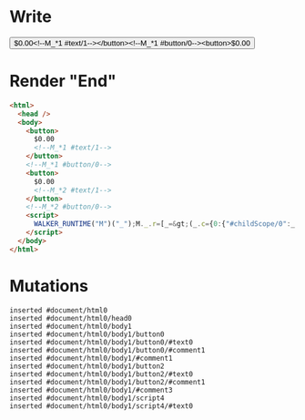 # Write
  <button>$0.00<!--M_*1 #text/1--></button><!--M_*1 #button/0--><button>$0.00<!--M_*2 #text/1--></button><!--M_*2 #button/0--><script>WALKER_RUNTIME("M")("_");M._.r=[_=>(_.c={0:{"#childScope/0":_.a={input:{format:_._["__tests__/template.marko_0/formatNumber"]},count:0},"#childScope/1":_.b={input:{format:_._["__tests__/template.marko_0/formatNumber2"]},count:0}},1:_.a,2:_.b}),1,"__tests__/tags/counter.marko_0_count",2,"__tests__/tags/counter.marko_0_count",0];M._.w()</script>


# Render "End"
```html
<html>
  <head />
  <body>
    <button>
      $0.00
      <!--M_*1 #text/1-->
    </button>
    <!--M_*1 #button/0-->
    <button>
      $0.00
      <!--M_*2 #text/1-->
    </button>
    <!--M_*2 #button/0-->
    <script>
      WALKER_RUNTIME("M")("_");M._.r=[_=&gt;(_.c={0:{"#childScope/0":_.a={input:{format:_._["__tests__/template.marko_0/formatNumber"]},count:0},"#childScope/1":_.b={input:{format:_._["__tests__/template.marko_0/formatNumber2"]},count:0}},1:_.a,2:_.b}),1,"__tests__/tags/counter.marko_0_count",2,"__tests__/tags/counter.marko_0_count",0];M._.w()
    </script>
  </body>
</html>
```

# Mutations
```
inserted #document/html0
inserted #document/html0/head0
inserted #document/html0/body1
inserted #document/html0/body1/button0
inserted #document/html0/body1/button0/#text0
inserted #document/html0/body1/button0/#comment1
inserted #document/html0/body1/#comment1
inserted #document/html0/body1/button2
inserted #document/html0/body1/button2/#text0
inserted #document/html0/body1/button2/#comment1
inserted #document/html0/body1/#comment3
inserted #document/html0/body1/script4
inserted #document/html0/body1/script4/#text0
```